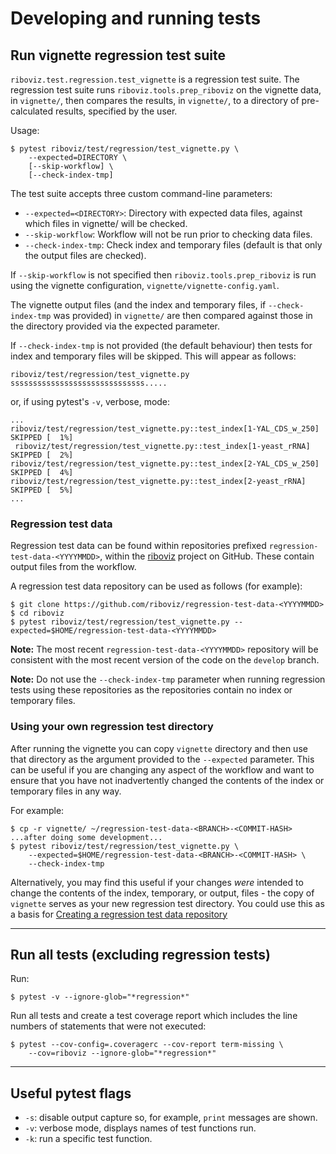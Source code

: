 # Developing and running tests

## Run vignette regression test suite

`riboviz.test.regression.test_vignette` is a regression test suite. The regression test suite runs `riboviz.tools.prep_riboviz` on the vignette data, in `vignette/`, then compares the results, in `vignette/`, to a directory of pre-calculated results, specified by the user.

Usage:

```console
$ pytest riboviz/test/regression/test_vignette.py \
    --expected=DIRECTORY \
    [--skip-workflow] \
    [--check-index-tmp]
```

The test suite accepts three custom command-line parameters:

* `--expected=<DIRECTORY>`: Directory with expected data files, against which files in vignette/ will be checked.
* `--skip-workflow`: Workflow will not be run prior to checking data files.
* `--check-index-tmp`: Check index and temporary files (default is that only the output files are checked).

If `--skip-workflow` is not specified then `riboviz.tools.prep_riboviz` is run using the vignette configuration, `vignette/vignette-config.yaml`.

The vignette output files (and the index and temporary files, if `--check-index-tmp` was provided) in `vignette/` are then compared against those in the directory provided via the expected parameter.

If `--check-index-tmp` is not provided (the default behaviour) then tests for index and temporary files will be skipped. This will appear as follows:

```console
riboviz/test/regression/test_vignette.py ssssssssssssssssssssssssssssss.....
```

or, if using pytest's `-v`, verbose, mode:

```console
...
riboviz/test/regression/test_vignette.py::test_index[1-YAL_CDS_w_250] SKIPPED [  1%]
 riboviz/test/regression/test_vignette.py::test_index[1-yeast_rRNA] SKIPPED [  2%]
riboviz/test/regression/test_vignette.py::test_index[2-YAL_CDS_w_250] SKIPPED [  4%]
riboviz/test/regression/test_vignette.py::test_index[2-yeast_rRNA] SKIPPED [  5%]
...
```

### Regression test data

Regression test data can be found within repositories prefixed `regression-test-data-<YYYYMMDD>`, within the [riboviz](https://github.com/riboviz) project on GitHub. These contain output files from the workflow.

A regression test data repository can be used as follows (for example):

```console
$ git clone https://github.com/riboviz/regression-test-data-<YYYYMMDD>
$ cd riboviz
$ pytest riboviz/test/regression/test_vignette.py --expected=$HOME/regression-test-data-<YYYYMMDD>
```

**Note:** The most recent `regression-test-data-<YYYYMMDD>` repository will be consistent with the most recent version of the code on the `develop` branch.

**Note:** Do not use the `--check-index-tmp` parameter when running regression tests using these repositories as the repositories contain no index or temporary files.

### Using your own regression test directory

After running the vignette you can copy `vignette` directory and then use that directory as the argument provided to the `--expected` parameter. This can be useful if you are changing any aspect of the workflow and want to ensure that you have not inadvertently changed the contents of the index or temporary files in any way.

For example:

```console
$ cp -r vignette/ ~/regression-test-data-<BRANCH>-<COMMIT-HASH>
...after doing some development...
$ pytest riboviz/test/regression/test_vignette.py \
    --expected=$HOME/regression-test-data-<BRANCH>-<COMMIT-HASH> \
    --check-index-tmp
```

Alternatively, you may find this useful if your changes *were* intended to change the contents of the index, temporary, or output, files - the copy of `vignette` serves as your new regression test directory. You could use this as a basis for [Creating a regression test data repository](./create-test-data-repository.md)

---

## Run all tests (excluding regression tests)

Run:

```console
$ pytest -v --ignore-glob="*regression*"
```

Run all tests and create a test coverage report which includes the line numbers of statements that were not executed:

```console
$ pytest --cov-config=.coveragerc --cov-report term-missing \
    --cov=riboviz --ignore-glob="*regression*"
```

---

## Useful pytest flags

* `-s`: disable output capture so, for example, `print` messages are shown.
* `-v`: verbose mode, displays names of test functions run.
* `-k`: run a specific test function.

